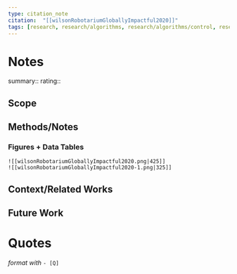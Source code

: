```yaml
---
type: citation_note
citation:  "[[wilsonRobotariumGloballyImpactful2020]]"
tags: [research, research/algorithms, research/algorithms/control, research/algorithms/control/decentralized, research/algorithms/motion_planning, research/algorithms/motion_planning/collision_avoidance, research/MARS, research/MARS/platform, research/MARS/platform/notable]
---
```

# Notes 
summary::
rating:: 

## Scope
## Methods/Notes
### Figures + Data Tables
	![[wilsonRobotariumGloballyImpactful2020.png|425]]
	![[wilsonRobotariumGloballyImpactful2020-1.png|325]]

## Context/Related Works
## Future Work


# Quotes
 *format with* `- [Q]`
